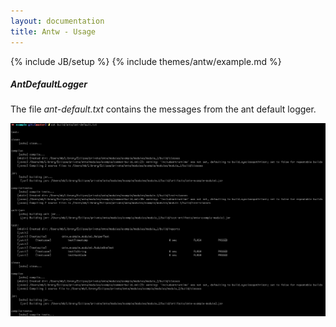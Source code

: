 ```yaml
---
layout: documentation
title: Antw - Usage
---
```

{% include JB/setup %}
{% include themes/antw/example.md %}

##### AntDefaultLogger
The file *ant-default.txt* contains the messages from the ant default logger.

![AntDefaultLogger](ant_default_logger.png)
